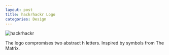 ```yaml
---
layout: post
title: hackrhackr Logo
categories: Design
---
```


![hackrhackr](/assets/hackrhackr.jpeg)


The logo compromises two abstract h letters. Inspired by symbols from The Matrix.